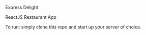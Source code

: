 Express Delight

ReactJS Restaurant App

To run: simply clone this repo and start up your server of choice.
